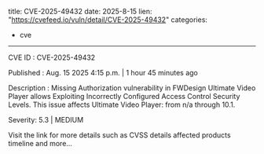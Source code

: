  
title: CVE-2025-49432
date: 2025-8-15
lien: "https://cvefeed.io/vuln/detail/CVE-2025-49432"
categories:
  - cve
---

CVE ID : CVE-2025-49432

Published :  Aug. 15
2025
4:15 p.m. | 1 hour
45 minutes ago

Description : Missing Authorization vulnerability in FWDesign Ultimate Video Player allows Exploiting Incorrectly Configured Access Control Security Levels. This issue affects Ultimate Video Player: from n/a through 10.1.

Severity: 5.3 | MEDIUM

Visit the link for more details
such as CVSS details
affected products
timeline
and more...
